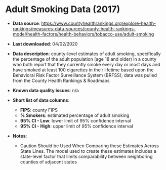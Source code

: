 # Adult Smoking Data (2017)

- **Data source**: https://www.countyhealthrankings.org/explore-health-rankings/measures-data-sources/county-health-rankings-model/health-factors/health-behaviors/tobacco-use/adult-smoking

- **Last downloaded**: 04/02/2020

- **Data description**: county-level estimates of adult smoking, specifically the percentage of the adult population (age 18 and older) in a county who both report that they currently smoke every day or most days and have smoked at least 100 cigarettes in their lifetime based upon the Behavioral Risk Factor Surveillance System (BRFSS); data was pulled from the County Health Rankings & Roadmaps

- **Known data quality issues**: n/a

- **Short list of data columns**: 
	- **FIPS**: county FIPS
	- **% Smokers**: estimated percentage of adult smoking
	- **95% CI - Low**: lower limit of 95% confidence interval
	- **95% CI - High**: upper limit of 95% confidence interval

- **Notes**: 
	- Caution Should be Used When Comparing these Estimates Across State Lines. The model used to create these estimates includes a state-level factor that limits comparability between neighboring counties of adjacent states


